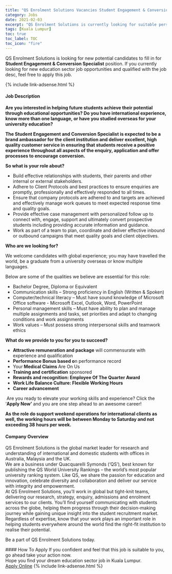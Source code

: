 ```yaml
---
title: "QS Enrolment Solutions Vacancies Student Engagement & Conversion Specialist" 
category: Jobs 
date: 2021-02-03 
excerpt: "QS Enrolment Solutions is currently looking for suitable person to fill in the Student Engagement & Conversion Specialist which positioned at Kuala Lumpur" 
tags: [Kuala Lumpur] 
toc: true 
toc_label: TOC 
toc_icon: "fire" 
--- 
```


<p>QS Enrolment Solutions is looking for new potential candidates to fill in for <b>Student Engagement & Conversion Specialist</b> position. If you currently looking for new education sector job opportunities and qualified with the job desc, feel free to apply this job.
</p>{% include link-adsense.html %} 
 <div><div><h4>Job Description</h4></div><div><div><span><div><p><strong>Are you interested in helping future students achieve their potential through educational opportunities? Do you have international experience, know more than one language, or have you studied overseas for your university education?</strong></p><p><strong>The Student Engagement and Conversion Specialist is expected to be a brand ambassador for the client institution and deliver excellent, high quality customer service in ensuring that students receive a positive experience throughout all aspects of the enquiry, application and offer processes to encourage conversion.</strong></p><p><strong>So what is your role about?</strong></p><ul><li>Build effective relationships with students, their parents and other internal or external stakeholders.</li><li>Adhere to Client Protocols and best practices to ensure enquiries are promptly, professionally and effectively responded to all times.</li><li>Ensure that company protocols are adhered to and targets are achieved and effectively manage work queues to meet expected response time and quality goals.</li><li>Provide effective case management with personalized follow up to connect with, engage, support and ultimately convert prospective students including providing accurate information and guidance.</li><li>Work as part of a team to plan, coordinate and deliver effective inbound or outbound campaigns that meet quality goals and client objectives.</li></ul><p><strong>Who are we looking for?</strong></p><p>We welcome candidates with global experience; you may have travelled the world, be a graduate from a university overseas&#160;or know multiple languages.</p><p>Below are some of the qualities we believe are essential for this role:</p><ul><li>Bachelor Degree, Diploma or Equivalent</li><li>Communication skills &#8211; Strong proficiency in English (Written &amp; Spoken)</li><li>Computer/technical literacy &#8211;&#160;Must have sound knowledge of Microsoft Office software - Microsoft Excel, Outlook, Word, PowerPoint</li><li>Personal management skills &#8211; Must have ability to plan and manage multiple assignments and tasks, set priorities and adapt to changing conditions and work assignments</li><li>Work values &#8211; Must possess strong interpersonal skills and teamwork ethics</li></ul><p><strong>What do we provide to you for you to succeed?</strong></p><ul><li><strong>Attractive remuneration and package</strong> will commensurate with experience and qualification</li><li><strong>Performance Bonus based o</strong>n performance record</li><li>Your<strong>&#160;Medical Claims&#160;</strong>Are On Us</li><li><strong>Training and certification</strong> sponsored</li><li><strong>Rewards and recognition: Employee Of The Quarter Award</strong></li><li><strong>Work Life Balance Culture: Flexible Working Hours</strong></li><li><strong>Career advancement</strong></li></ul><p>&#160;Are you ready to elevate your working skills and experience? Click the &#8216;<strong>Apply Now&#8217;</strong>&#160;and you are one step ahead to an awesome career!</p><p><strong>As the role do support weekend operations for international clients as well, the working hours will be between Monday to Saturday and not exceeding 38 hours per week.</strong></p></div></span></div></div></div> 
<div><div><h4>Company Overview</h4></div><div><div><span><div><div>
<div>
<div>
<div>QS Enrolment Solutions is the global market leader for research and understanding of international and domestic students with offices in Australia, Malaysia and the UK.</div>
<div>We are a business under Quacquarelli Symonds (&#8216;QS&#8217;), best known for publishing the QS World University Rankings &#8211; the world&#8217;s most popular university ranking system. Like QS, we share the passion for education and innovation, celebrate diversity and collaboration and deliver our service with integrity and empowerment.</div>
<div>At QS Enrolment Solutions, you&#8217;ll work in global but tight-knit teams, delivering our research, strategy, enquiry, admissions and enrolment services to our clients. You&#8217;ll find yourself communicating with students across the globe, helping them progress through their decision-making journey while gaining unique insight into the student recruitment market.</div>
<div>Regardless of expertise, know that your work plays an important role in helping students everywhere around the world find the right-fit institution to realise their potential.</div>


Be a part of QS Enrolment Solutions today.</div>
</div>
</div></div></span></div></div></div> 
#### How To Apply 
If you confident and feel that this job is suitable to you, go ahead take your action now. <br/> 
Hope you find your dream education sector job in Kuala Lumpur. <br/> 
<a href="https://www.jobstreet.com.my/en/job/student-engagement-conversion-specialist-4475999?jobId=jobstreet-my-job-4475999&sectionRank=3&token=0~31f2a1d4-bd71-4a99-a416-e2611b4e027c&fr=SRP%20View%20In%20New%20Ta" class="btn btn--info" target="_blank" rel="nofollow noopenner">Apply Online</a> 
{% include link-adsense.html %} 
